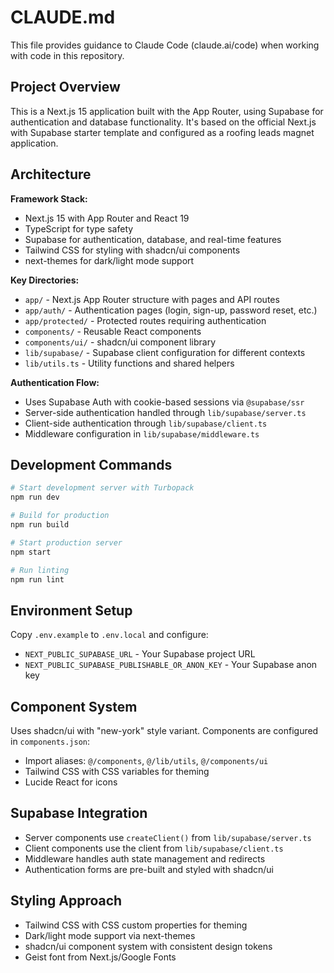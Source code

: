 # CLAUDE.md

This file provides guidance to Claude Code (claude.ai/code) when working with code in this repository.

## Project Overview

This is a Next.js 15 application built with the App Router, using Supabase for authentication and database functionality. It's based on the official Next.js with Supabase starter template and configured as a roofing leads magnet application.

## Architecture

**Framework Stack:**
- Next.js 15 with App Router and React 19
- TypeScript for type safety
- Supabase for authentication, database, and real-time features
- Tailwind CSS for styling with shadcn/ui components
- next-themes for dark/light mode support

**Key Directories:**
- `app/` - Next.js App Router structure with pages and API routes
- `app/auth/` - Authentication pages (login, sign-up, password reset, etc.)
- `app/protected/` - Protected routes requiring authentication
- `components/` - Reusable React components
- `components/ui/` - shadcn/ui component library
- `lib/supabase/` - Supabase client configuration for different contexts
- `lib/utils.ts` - Utility functions and shared helpers

**Authentication Flow:**
- Uses Supabase Auth with cookie-based sessions via `@supabase/ssr`
- Server-side authentication handled through `lib/supabase/server.ts`
- Client-side authentication through `lib/supabase/client.ts`
- Middleware configuration in `lib/supabase/middleware.ts`

## Development Commands

```bash
# Start development server with Turbopack
npm run dev

# Build for production
npm run build

# Start production server
npm start

# Run linting
npm run lint
```

## Environment Setup

Copy `.env.example` to `.env.local` and configure:
- `NEXT_PUBLIC_SUPABASE_URL` - Your Supabase project URL
- `NEXT_PUBLIC_SUPABASE_PUBLISHABLE_OR_ANON_KEY` - Your Supabase anon key

## Component System

Uses shadcn/ui with "new-york" style variant. Components are configured in `components.json`:
- Import aliases: `@/components`, `@/lib/utils`, `@/components/ui`
- Tailwind CSS with CSS variables for theming
- Lucide React for icons

## Supabase Integration

- Server components use `createClient()` from `lib/supabase/server.ts`
- Client components use the client from `lib/supabase/client.ts` 
- Middleware handles auth state management and redirects
- Authentication forms are pre-built and styled with shadcn/ui

## Styling Approach

- Tailwind CSS with CSS custom properties for theming
- Dark/light mode support via next-themes
- shadcn/ui component system with consistent design tokens
- Geist font from Next.js/Google Fonts